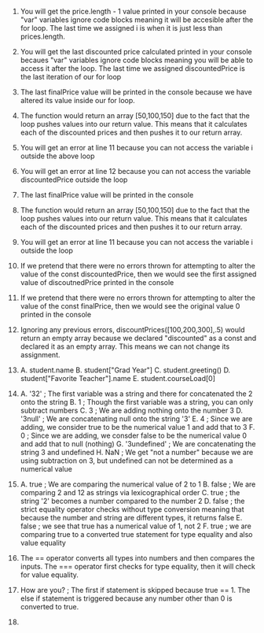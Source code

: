 
1. You will get the price.length - 1 value printed in your console because "var" variables ignore code blocks meaning it
   will be accesible after the for loop. The last time we assigned i is when it is just less than prices.length.
2. You will get the last discounted price calculated printed in your console becaues "var" variables ignore code blocks
   meaning you will be able to access it after the loop. The last time we assigned discountedPrice is the last iteration of 
   our for loop
3. The last finalPrice value will be printed in the console because we have altered its value inside our for loop.
4. The function would return an array [50,100,150] due to the fact that the loop pushes values into our return value.
   This means that it calculates each of the discounted prices and then pushes it to our return array. 
   
5. You will get an error at line 11 because you can not access the variable i outside the above loop
6. You will get an error at line 12 because you can not access the variable discountedPrice outside the loop
7. The last finalPrice value will be printed in the console
8. The function would return an array [50,100,150] due to the fact that the loop pushes values into our return value.
   This means that it calculates each of the discounted prices and then pushes it to our return array. 

9. You will get an error at line 11 because you can not access the variable i outside the loop
10. If we pretend that there were no errors thrown for attempting to alter the value of the const discountedPrice,
    then we would see the first assigned value of discoutnedPrice printed in the console
11. If we pretend that there were no errors thrown for attempting to alter the value of the const finalPrice,
    then we would see the original value 0 printed in the console
12. Ignoring any previous errors, discountPrices([100,200,300],.5) would return an empty array because we declared
    "discounted" as a const and declared it as an empty array. This means we can not change its assignment.
    
13. A. student.name
    B. student["Grad Year"]
    C. student.greeting()
    D. student["Favorite Teacher"].name
    E. student.courseLoad[0]
    
14. A. '32' ; The first variable was a string and there for concatenated the 2 onto the string
    B. 1 ; Though the first variable was a string, you can only subtract numbers
    C. 3 ; We are adding nothing onto the number 3
    D. '3null' ; We are concatenating null onto the string '3'
    E. 4 ; Since we are adding, we consider true to be the numerical value 1 and add that to 3
    F. 0 ; Since we are adding, we consder false to be the numerical value 0 and add that to null (nothing)
    G. '3undefined' ; We are concatenating the string 3 and undefined
    H. NaN ; We get "not a number" because we are using subtraction on 3, but undefined can not be determined as a numerical value

15. A. true ; We are comparing the numerical value of 2 to 1
    B. false ; We are comparing 2 and 12 as strings via lexicographical order 
    C. true ; the string '2' becomes a number compared to the number 2
    D. false ; the strict equality operator checks without type conversion meaning that because the number and string are different
       types, it returns false
    E. false ; we see that true has a numerical value of 1, not 2
    F. true ; we are comparing true to a converted true statement for type equality and also value equality
    
16. The == operator converts all types into numbers and then compares the inputs. The === operator first checks for type equality,
    then it will check for value equality.
    
17. How are you? ; The first if statement is skipped because true == 1. The else if statement is triggered because any number other than
    0 is converted to true.

19. 
